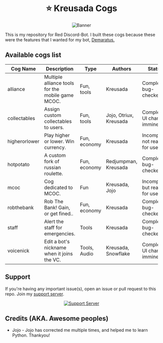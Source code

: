 <h1 align="center">⭐ Kreusada Cogs</h1>

<p align="center">
  <img src="https://media.discordapp.net/attachments/769165401879478302/781119921395335168/kreusadatwitter2.png?width=1442&height=481" alt="Banner">
</p>

This is my repository for Red Discord-Bot. I built these cogs because these were the features that I wanted for my bot, [Demaratus.](https://discord.com/oauth2/authorize?client_id=766580519000473640&scope=bot&permissions=8)

## Available cogs list

| Cog Name      | Description                                       | Type         | Authors                | Status                        |
|---------------|---------------------------------------------------|--------------|------------------------|-------------------------------|
| alliance      | Multiple alliance tools for the mobile game MCOC. | Fun, tools   | Kreusada               | Complete, bug-checked         |
| collectables  | Assign custom collectables to users.              | Fun, tools   | Jojo, Otriux, Kreusada | Complete, UI changes imminent |
| higherorlower | Play higher or lower. Win currency.               | Fun, economy | Kreusada               | Incomplete, not ready for use |
| hotpotato     | A custom fork of russian roulette.                | Fun, economy | Redjumpman, Kreusada   | Complete, bug-checked         |
| mcoc          | Cog dedicated to MCOC.                            | Fun          | Kreusada, Jojo         | Incomplete, but ready for use |
| robthebank    | Rob The Bank! Gain, or get fined..                | Fun, economy | Kreusada               | Complete, bug-checked         |
| staff         | Alert the staff for emergencies.                  | Tools        | Kreusada               | Complete, bug-checked         |
| voicenick     | Edit a bot's nickname when it joins the VC.       | Tools, Audio | Kreusada, Snowflake    | Complete, UI changes imminent |

## Support

If you're having any important issue(s), open an issue or pull request to this repo.
Join my [support server](https://discord.gg/JmCFyq7).
<p align="center">
  <a href="https://discord.gg/JmCFyq7">
    <img src="https://discord.com/api/guilds/744572173137477692/widget.png?style=banner4" alt="Support Server">
  </a>
</p>

## Credits (AKA. Awesome peoples)

* Jojo - Jojo has corrected me multiple times, and helped me to learn Python. Thankyou!
